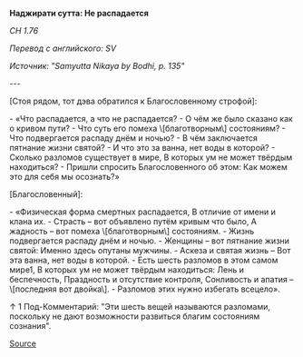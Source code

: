 **Наджирати сутта: Не распадается**

_СН 1\.76_

_Перевод с английского: SV_

_Источник: "Samyutta Nikaya by Bodhi, p\. 135"_

\-\-\-

\[Стоя рядом, тот дэва обратился к Благословенному строфой\]:

\- «Что распадается, а что не распадается? 
\- О чём же было сказано как о кривом пути? 
\- Что суть его помеха \\[благотворным\\] состояниям? 
\- Что подвергается распаду днём и ночью? 
\- В чём заключается пятнание жизни святой? 
\- И что это за ванна, нет воды в которой? 
\- Сколько разломов существует в мире, В которых ум не может твёрдым находиться? 
\- Пришли спросить Благословенного об этом: Как можем это для себя мы осознать?»

\[Благословенный\]:

\- «Физическая форма смертных распадается, В отличие от имени и клана их\. 
\- Страсть – вот объявлено путём кривым что было, А жадность – вот помеха \\[благотворным\\] состояниям\. 
\- Жизнь подвергается распаду днём и ночью\. 
\- Женщины – вот пятнание жизни святой: Именно здесь опутаны мужчины\. 
\- Аскеза и святая жизнь – Вот эта ванна, нет воды в которой\. 
\- Есть шесть разломов в этом самом мире1, В которых ум не может твёрдым находиться: Лень и беспечность, Праздность и отсутствие контроля, Сонливость и апатия – \\[последняя вот двойка\\]\. 
\- Разломов этих нужно избегать всецело»\.

↑ 1 Под\-Комментарий: "Эти шесть вещей называются разломами, поскольку не дают возможности развиться благим состояниям сознания"\.

[Source](https://www\.theravada\.ru/Teaching/Canon/Suttanta/Texts/sn1_76\-najirati\-sutta\-sv\.htm)